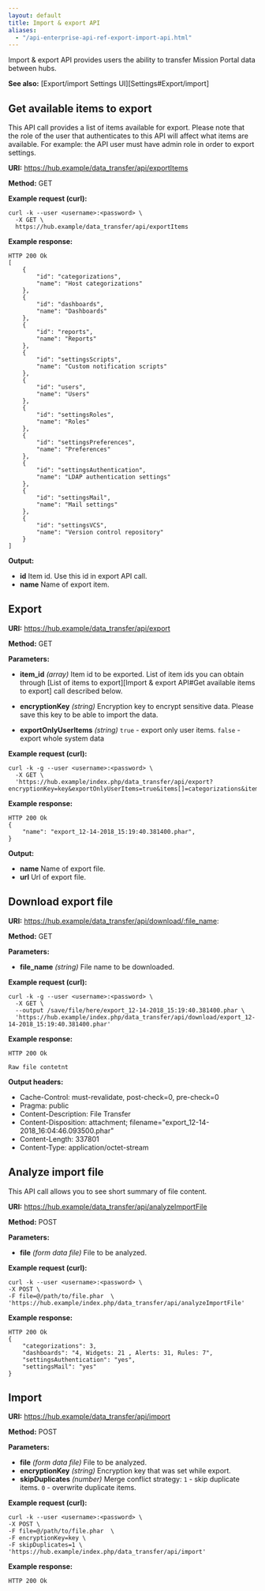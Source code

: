 ```yaml
---
layout: default
title: Import & export API
aliases:
  - "/api-enterprise-api-ref-export-import-api.html"
---
```


Import & export API provides users the ability to transfer Mission Portal data between hubs.

**See also:** [Export/import Settings UI][Settings#Export/import]

## Get available items to export

This API call provides a list of items available for export. Please note that the role of the user that authenticates to this API will affect what items are available. For example: the API user must have admin role in order to export settings.

**URI:** https://hub.example/data_transfer/api/exportItems

**Method:** GET

**Example request (curl):**

```
curl -k --user <username>:<password> \
  -X GET \
  https://hub.example/data_transfer/api/exportItems
```

**Example response:**

```
HTTP 200 Ok
[
    {
        "id": "categorizations",
        "name": "Host categorizations"
    },
    {
        "id": "dashboards",
        "name": "Dashboards"
    },
    {
        "id": "reports",
        "name": "Reports"
    },
    {
        "id": "settingsScripts",
        "name": "Custom notification scripts"
    },
    {
        "id": "users",
        "name": "Users"
    },
    {
        "id": "settingsRoles",
        "name": "Roles"
    },
    {
        "id": "settingsPreferences",
        "name": "Preferences"
    },
    {
        "id": "settingsAuthentication",
        "name": "LDAP authentication settings"
    },
    {
        "id": "settingsMail",
        "name": "Mail settings"
    },
    {
        "id": "settingsVCS",
        "name": "Version control repository"
    }
]
```

**Output:**

- **id**
  Item id. Use this id in export API call.
- **name**
  Name of export item.

## Export

**URI:** https://hub.example/data_transfer/api/export

**Method:** GET

**Parameters:**

- **item_id** _(array)_
  Item id to be exported.
  List of item ids you can obtain through [List of items to export][Import & export API#Get available items to export]
  call described below.

- **encryptionKey** _(string)_
  Encryption key to encrypt sensitive data. Please save this key to be able to import the data.
- **exportOnlyUserItems** _(string)_
  `true` - export only user items. `false` - export whole system data

**Example request (curl):**

```
curl -k -g --user <username>:<password> \
  -X GET \
  'https://hub.example/index.php/data_transfer/api/export?encryptionKey=key&exportOnlyUserItems=true&items[]=categorizations&items[]=dashboards&items[]=settingsAuthentication&items[]=settingsMail'
```

**Example response:**

```
HTTP 200 Ok
{
    "name": "export_12-14-2018_15:19:40.381400.phar",
}
```

**Output:**

- **name**
  Name of export file.
- **url**
  Url of export file.

## Download export file

**URI:** https://hub.example/data_transfer/api/download/:file_name:

**Method:** GET

**Parameters:**

- **file_name** _(string)_
  File name to be downloaded.

**Example request (curl):**

```
curl -k -g --user <username>:<password> \
  -X GET \
  --output /save/file/here/export_12-14-2018_15:19:40.381400.phar \
  'https://hub.example/index.php/data_transfer/api/download/export_12-14-2018_15:19:40.381400.phar'
```

**Example response:**

```
HTTP 200 Ok

Raw file contetnt
```

**Output headers:**

- Cache-Control: must-revalidate, post-check=0, pre-check=0
- Pragma: public
- Content-Description: File Transfer
- Content-Disposition: attachment; filename="export_12-14-2018_16:04:46.093500.phar"
- Content-Length: 337801
- Content-Type: application/octet-stream

## Analyze import file

This API call allows you to see short summary of file content.

**URI:** https://hub.example/data_transfer/api/analyzeImportFile

**Method:** POST

**Parameters:**

- **file** _(form data file)_
  File to be analyzed.

**Example request (curl):**

```
curl -k --user <username>:<password> \
-X POST \
-F file=@/path/to/file.phar  \
'https://hub.example/index.php/data_transfer/api/analyzeImportFile'
```

**Example response:**

```
HTTP 200 Ok
{
    "categorizations": 3,
    "dashboards": "4, Widgets: 21 , Alerts: 31, Rules: 7",
    "settingsAuthentication": "yes",
    "settingsMail": "yes"
}
```

## Import

**URI:** https://hub.example/data_transfer/api/import

**Method:** POST

**Parameters:**

- **file** _(form data file)_
  File to be analyzed.
- **encryptionKey** _(string)_
  Encryption key that was set while export.
- **skipDuplicates** _(number)_
  Merge conflict strategy:
  `1` - skip duplicate items.
  `0` - overwrite duplicate items.

**Example request (curl):**

```
curl -k --user <username>:<password> \
-X POST \
-F file=@/path/to/file.phar  \
-F encryptionKey=key \
-F skipDuplicates=1 \
'https://hub.example/index.php/data_transfer/api/import'
```

**Example response:**

```
HTTP 200 Ok
```
